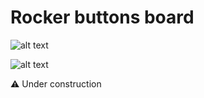 # Rocker buttons board

![alt text](https://github.com/Openpipes-org/Rocker_buttons_PCB/blob/main/images/rocker_buttons_front.png)


![alt text](https://github.com/Openpipes-org/Rocker_buttons_PCB/blob/main/images/rocker_buttons_rear.png)


⚠️ Under construction
